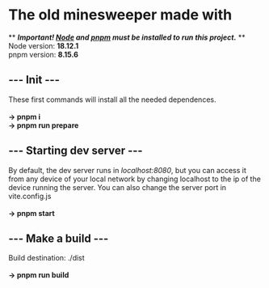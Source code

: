 # The old minesweeper made with <canvas>

** ***Important! [Node](https://nodejs.org/en/download) and [pnpm](https://pnpm.io/installation) must be installed to run this project.*** **
<br>
Node version: **18.12.1**
<br>
pnpm version: **8.15.6**
<br>

## **--- Init ---**
These first commands will install all the needed dependences.
<br>
<br>
**-> pnpm i**
<br>
**-> pnpm run prepare**
<br>
## **--- Starting dev server ---**
By default, the dev server runs in *localhost:8080*, but you can access it from any device of your local network by changing localhost to the ip of the device running the server. You can also change the server port in vite.config.js
<br>
<br>
**-> pnpm start**
<br>
## **--- Make a build ---**
Build destination: ./dist
<br>
<br>
**-> pnpm run build**
<br>
